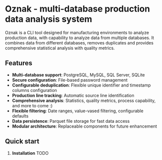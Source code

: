 # Oznak - multi-database production data analysis system

Oznak is a CLI tool designed for manufacturing environments to analyze production data, with capability to analyze data from multiple databases. It combines data from different databases, removes duplicates and provides comprehensive statistical analysis with quality metrics.

## Features

- **Multi-database support**: PostgreSQL, MySQL, SQL Server, SQLite
- **Secure configuration**: File-based password management
- **Configurable deduplication**: Flexible unique identifier and timestamp columns configuration
- **Production line tracking**: Automatic source line identification
- **Comprehensive analysis**: Statistics, quality metrics, process capability, and more to come :)
- **Flexible filtering**: Date ranges, value-vased filtering, configurable defaults
- **Data persistence**: Parquet file storage for fast data access
- **Modular architecture**: Replaceable components for future enhancement

## Quick start

1. **Installation**
TODO
